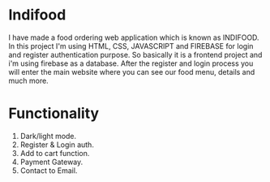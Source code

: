 # Indifood

I have made a food ordering web application which is known as INDIFOOD.
In this project I'm using HTML, CSS, JAVASCRIPT and FIREBASE for login and register authentication purpose.
So basically it is a frontend project and i'm using firebase as a database.
After the register and login process you will enter the main website where you can see our
food menu, details and much more.

# Functionality

1. Dark/light mode.
2. Register & Login auth.
3. Add to cart function.
4. Payment Gateway.
5. Contact to Email.



